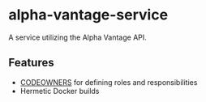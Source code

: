alpha-vantage-service
=====================

A service utilizing the Alpha Vantage API.

Features
--------

* [CODEOWNERS](https://help.github.com/en/github/creating-cloning-and-archiving-repositories/about-code-owners) for
  defining roles and responsibilities
* Hermetic Docker builds
